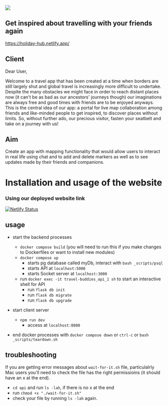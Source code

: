 <img src="https://i.imgur.com/KvFHW2R.png">

## Get inspired about travelling with your friends again
https://holiday-hub.netlify.app/

## Client

Dear User,

Welcome to a travel app that has been created at a time when borders are still largely shut and global travel is increasingly more difficult to undertake. Despite the many obstacles we might face in order to reach distant places now (it can't be as bad as our ancestors' journeys though) our imaginations are always free and good times with friends are to be enjoyed anyways. This is the central idea of our app: a portal for live map collaboration among friends and like-minded people to get inspired, to discover places without limits. So, without further ado, our precious visitor, fasten your seatbelt and take on a journey with us! 

## Aim
Create an app with mapping functionality that would allow users to interact in real life using chat and to add and delete markers as well as to see updates made by their friends and companions.

# Installation and usage of the website

### Using our deployed website link
[![Netlify Status](https://api.netlify.com/api/v1/badges/cf436e4b-832d-47f0-9f30-ccab694ba52c/deploy-status)](https://app.netlify.com/sites/holiday-hub/deploys)


## usage
- start the backend processes
    - `docker compose build` (you will need to run this if you make changes to Dockerfiles or want to install new modules)
    - `docker compose up`
        - starts pg database called myDb, interact with `bash _scripts/psql`
        - starts API at `localhost:5000`
        - starts Socket server at `localhost:3000`
    - run `docker exec -it travel-buddies_api_1 sh` to start an interactive shell for API
        - run `flask db init`
        - run `flask db migrate`
        - run `flask db upgrade`

- start client server
    - `npm run dev`
        - access at `localhost:8080` 

- end docker processes with `docker compose down` or `ctrl-c` or `bash _scripts/teardown.sh` 


## troubleshooting
If you are getting error messages about `wait-for-it.sh` file, particulalrly Mac users you'll need to check the file has the right permissioins (it should have an x at the end).
- `cd api` and run `ls -lah`, if there is no x at the end 
- run `chmod +x "./wait-for-it.sh"` 
- check your file by running `ls -lah` again.
